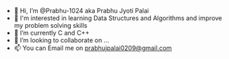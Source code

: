 - 👋 Hi, I’m @Prabhu-1024 aka Prabhu Jyoti Palai
- 👀 I'm interested in learning Data Structures and Algorithms and improve my problem solving skills
- 🌱 I’m currently C and C++
- 💞️ I’m looking to collaborate on ...
- 📫 You can Email me on prabhujpalai0209@gmail.com  
